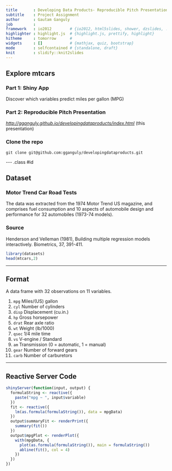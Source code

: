 ```yaml
---
title       : Developing Data Products- Reproducible Pitch Presentation
subtitle    : Project Assignment
author      : Gautam Ganguly
job         : 
framework   : io2012        # {io2012, html5slides, shower, dzslides, ...}
highlighter : highlight.js  # {highlight.js, prettify, highlight}
hitheme     : tomorrow      # 
widgets     : []            # {mathjax, quiz, bootstrap}
mode        : selfcontained # {standalone, draft}
knit        : slidify::knit2slides
---
```


## Explore mtcars

### Part 1: Shiny App
Discover which variables predict miles per gallon (MPG)

### Part 2: Reproducible Pitch Presentation  

*http://gganguly.github.io/developingdataproducts/index.html* (this presentation)
  
### Clone the repo
```
git clone git@github.com:gganguly/developingdataproducts.git
```

--- .class #id

## Dataset

### Motor Trend Car Road Tests
The data was extracted from the 1974 Motor Trend US magazine, and comprises fuel consumption and 10 aspects of automobile design and performance for 32 automobiles (1973-74 models).

### Source
Henderson and Velleman (1981), Building multiple regression models interactively. Biometrics, 37, 391-411.

```r
library(datasets)
head(mtcars,2)
```

---

## Format
  
A data frame with 32 observations on 11 variables.
  
1. `mpg` Miles/(US) gallon
1. `cyl` Number of cylinders 
1. `disp` Displacement (cu.in.) 
1. `hp` Gross horsepower 
1. `drat` Rear axle ratio 
1. `wt` Weight (lb/1000) 
1. `qsec` 1/4 mile time 
1. `vs` V-engine / Standard 
1. `am` Transmission (0 = automatic, 1 = manual) 
1. `gear` Number of forward gears 
1. `carb` Number of carburetors 

---

## Reactive Server Code
  
```r
shinyServer(function(input, output) {
  formulaString <- reactive({
    paste("mpg ~ ", input$variable)
  })
  fit <- reactive({
    lm(as.formula(formulaString()), data = mpgData)
  })
  output$summaryFit <- renderPrint({
    summary(fit())
  })
  output$mpgPlot <- renderPlot({
    with(mpgData, {
      plot(as.formula(formulaString()), main = formulaString())
      abline(fit(), col = 4)
    })
  })
})
```
